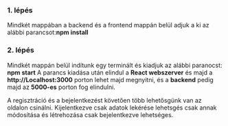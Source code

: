 ### 1. lépés
Mindkét mappában a backend és a frontend mappán belül adjuk a ki az alábbi parancsot:**npm install**

### 2. lépés
Mindkét mappán belül indítunk egy terminált és kiadjuk az alábbi paranocst:
    **npm start**
A parancs kiadása után elindul a **React webszerver** és majd a **http://Localhost:3000** porton lehet majd megnyitni, és a **backend** pedig majd az **5000-es** porton fog elindulni.


A regisztráció és a bejelentkezést követően több lehetősgünk van az oldalon csinálni.
Kijelentkezve csak adatok lekérése lehetsgés csak annak módosítása és létrehozása csak bejelentkezve lehetséges.